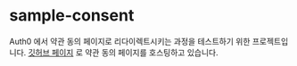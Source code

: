 # sample-consent
Auth0 에서 약관 동의 페이지로 리다이렉트시키는 과정을 테스트하기 위한 프로젝트입니다.
[깃허브 페이지](https://studious-fiesta-vr3jyko.pages.github.io/) 로 약관 동의 페이지를 호스팅하고 있습니다. 
